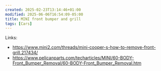 ```yaml
---
created: 2025-02-23T13:14:46+01:00
modified: 2025-06-06T16:54:09-05:00
title: MINI front bumper and grill
tags: [Cars]
---
```


Links:
- https://www.mini2.com/threads/mini-cooper-s-how-to-remove-front-grill.217434/
- https://www.pelicanparts.com/techarticles/MINI/60-BODY-Front_Bumper_Removal/60-BODY-Front_Bumper_Removal.htm

